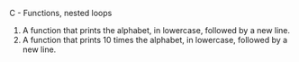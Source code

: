 C - Functions, nested loops
1. A function that prints the alphabet, in lowercase, followed by a new line.
2. A function that prints 10 times the alphabet, in lowercase, followed by a new line.
